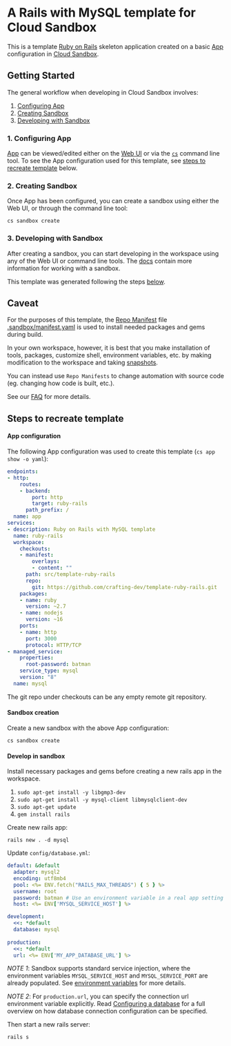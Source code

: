 # A Rails with MySQL template for Cloud Sandbox

This is a template [Ruby on Rails](https://rubyonrails.org/) skeleton application created on a basic [App](https://crafting.readme.io/docs/app-spec) configuration in [Cloud Sandbox](https://crafting.readme.io/docs/introduction). 

## Getting Started

The general workflow when developing in Cloud Sandbox involves:

1. [Configuring App](https://github.com/crafting-dev/template-ruby-rails#configuring-app)
2. [Creating Sandbox](https://github.com/crafting-dev/template-ruby-rails#creating-sandbox)
3. [Developing with Sandbox](https://github.com/crafting-dev/template-ruby-rails#developing-with-sandbox)

### 1. Configuring App

[App](https://crafting.readme.io/docs/app-spec) can be viewed/edited either on the [Web UI](https://sandboxes.cloud/app) or via the [`cs`](https://sandboxes.cloud/download) command line tool. To see the App configuration used for this template, see [steps to recreate template](https://github.com/crafting-dev/template-ruby-rails#steps-to-recreate-template) below.

### 2. Creating Sandbox

Once App has been configured, you can create a sandbox using either the Web UI, or through the command line tool:

```
cs sandbox create
```

### 3. Developing with Sandbox

After creating a sandbox, you can start developing in the workspace using any of the Web UI or command line tools. The [docs](https://crafting.readme.io/docs/development-in-sandbox) contain more information for working with a sandbox. 

This template was generated following the steps [below](https://github.com/crafting-dev/template-ruby-rails#steps-to-recreate-template).

## Caveat

For the purposes of this template, the [Repo Manifest](https://crafting.readme.io/docs/repo-manifest) file [.sandbox/manifest.yaml](https://github.com/crafting-dev/template-ruby-rails/blob/master/.sandbox/manifest.yaml) is used to install needed packages and gems during build. 

In your own workspace, however, it is best that you make installation of tools, packages, customize shell, environment variables, etc. by making modification to the workspace and taking [snapshots](https://crafting.readme.io/docs/snapshots). 

You can instead use `Repo Manifests` to change automation with source code (eg. changing how code is built, etc.). 

See our [FAQ](https://crafting.readme.io/docs/frequently-asked-questions) for more details.

## Steps to recreate template

#### App configuration

The following App configuration was used to create this template (`cs app show -o yaml`):

```yaml
endpoints:
- http:
    routes:
    - backend:
        port: http
        target: ruby-rails
      path_prefix: /
  name: app
services:
- description: Ruby on Rails with MySQL template
  name: ruby-rails
  workspace:
    checkouts:
    - manifest:
        overlays:
        - content: ""
      path: src/template-ruby-rails
      repo:
        git: https://github.com/crafting-dev/template-ruby-rails.git
    packages:
    - name: ruby
      version: ~2.7
    - name: nodejs
      version: ~16
    ports:
    - name: http
      port: 3000
      protocol: HTTP/TCP
- managed_service:
    properties:
      root-password: batman
    service_type: mysql
    version: "8"
  name: mysql
```

The git repo under checkouts can be any empty remote git repository. 

#### Sandbox creation

Create a new sandbox with the above App configuration:

```
cs sandbox create
```

#### Develop in sandbox

Install necessary packages and gems before creating a new rails app in the workspace.

1. `sudo apt-get install -y libgmp3-dev`
2. `sudo apt-get install -y mysql-client libmysqlclient-dev`
3. `sudo apt-get update`
4. `gem install rails`

Create new rails app:

```
rails new . -d mysql
```

Update `config/database.yml`:

```yaml
default: &default
  adapter: mysql2
  encoding: utf8mb4
  pool: <%= ENV.fetch("RAILS_MAX_THREADS") { 5 } %>
  username: root
  password: batman # Use an environment variable in a real app setting
  host: <%= ENV['MYSQL_SERVICE_HOST'] %>

development:
  <<: *default
  database: mysql
  
production:
  <<: *default
  url: <%= ENV['MY_APP_DATABASE_URL'] %>
```

*NOTE 1*: Sandbox supports standard service injection, where the environment variables `MYSQL_SERVICE_HOST` and `MYSQL_SERVICE_PORT` are already populated. See [environment variables](https://crafting.readme.io/docs/environment-variables) for more details.

*NOTE 2*: For `production.url`, you can specify the connection url environment variable explicitly. Read [Configuring a database](https://guides.rubyonrails.org/configuring.html#configuring-a-database) for a full overview on how database connection configuration can be specified.


Then start a new rails server:

```
rails s
```